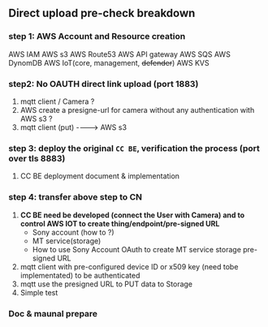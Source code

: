 ## Direct upload pre-check breakdown 

### step 1: AWS Account and Resource creation
AWS IAM 
AWS s3
AWS Route53
AWS API gateway
AWS SQS
AWS DynomDB
AWS IoT(core, management, ~~defender~~) 
AWS KVS

### step2: No OAUTH direct link upload (port 1883)
1. mqtt client / Camera ?
2. AWS create a presigne-url for camera without any authentication with AWS s3 ?
3. mqtt client (put) ----> AWS s3


### step 3: deploy the original `CC BE`, verification the process (port over tls 8883)
1. CC BE deployment document & implementation

### step 4: transfer above step to CN 
1. **CC BE need be developed (connect the User with Camera) and to control AWS IOT to create thing/endpoint/pre-signed URL**
   - Sony account (how to ?)
   - MT service(storage)
   - How to use Sony Account OAuth to create MT service storage pre-signed URL
2. mqtt client with pre-configured device ID or x509 key (need tobe implementated) to be authenticated
3. mqtt use the presigned URL to PUT data to Storage 
4. Simple test

### Doc & maunal prepare

